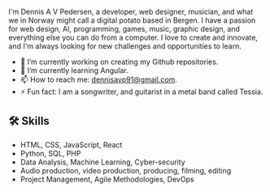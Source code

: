 I'm Dennis A V Pedersen, a developer, web designer, musician, and what we in Norway might call a digital potato based in Bergen. I have a passion for web design, AI, programming, games, music, graphic design, and everything else you can do from a computer. 
I love to create and innovate, and I'm always looking for new challenges and opportunities to learn.

- 🔭 I’m currently working on creating my Github repositories.
- 🌱 I’m currently learning Angular.
- 📫 How to reach me: dennisavp91@gmail.com.
- ⚡ Fun fact: I am a songwriter, and guitarist in a metal band called Tessia.

## 🛠 Skills

- HTML, CSS, JavaScript, React
- Python, SQL, PHP
- Data Analysis, Machine Learning, Cyber-security
- Audio production, video production, producing, filming, editing
- Project Management, Agile Methodologies, DevOps
